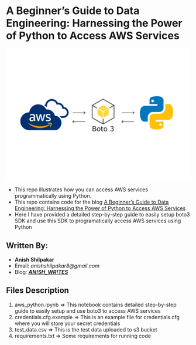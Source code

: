 # A Beginner’s Guide to Data Engineering: Harnessing the Power of Python to Access AWS Services
![Blog Image](blog_img.png)
- This repo illustrates how you can access AWS services programmatically using Python.
- This repo contains code for the blog [A Beginner’s Guide to Data Engineering: Harnessing the Power of Python to Access AWS Services]()
- Here I have provided a detailed step-by-step guide to easily setup boto3 SDK and use this SDK to programatically access AWS services using Python


## Written By:
- **Anish Shilpakar**
- Email: _anishshilpakar8@gmail.com_
- Blog: [_**AN!SH_WR!TES**_](https://anish-shilpakar.com.np/)

## Files Description
1. aws_python.ipynb => This notebook contains detailed step-by-step guide to easily setup and use boto3 to access AWS services
2. credentials.cfg.example => This is an example file for credentials.cfg where you will store your secret credentials
3. test_data.csv => This is the test data uploaded to s3 bucket
4. requirements.txt => Some requirements for running code